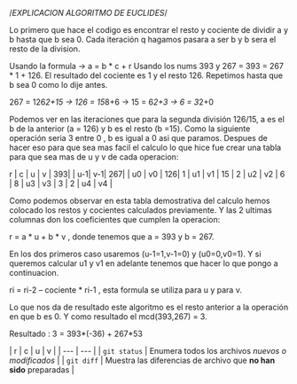 /*EXPLICACION ALGORITMO DE EUCLIDES*/

Lo primero que hace el codigo es encontrar el resto y cociente de dividir a y b hasta que b sea 0. Cada iteración q hagamos pasara a ser b y b sera el resto de la division.

Usando la formula    -> a = b * c + r
Usando los nums 393 y 267 = 393 = 267 * 1 + 126.
El resultado del cociente es 1 y el resto 126. Repetimos hasta que b sea 0 como lo dije antes.

267 = 126*2+15 -> 126 = 15*8+6 -> 15 = 6*2+3 -> 6 = 3*2+0

Podemos ver en las iteraciones que para la segunda división 126/15, a es el b de la anterior (a = 126) y b es el resto (b =15). Como la siguiente operación seria 3 entre 0 , b es 
igual a 0 asi que paramos. Despues de hacer eso para que sea mas facil el calculo lo que hice fue crear una tabla para que sea mas  de u y v de cada operacion: 

r  | c  | u  | v  |
393|    | u-1| v-1|
267|    | u0 | v0 |
126| 1  | u1 | v1 |
15 | 2  | u2 | v2 |
6  | 8  | u3 | v3 |
3  | 2  | u4 | v4 |

Como podemos observar en esta tabla demostrativa del calculo hemos colocado los restos y cocientes calculados previamente. Y las 2 ultimas columnas don los coeficientes que cumplen la operacion:

r = a * u + b * v , donde tenemos que a = 393 y b = 267.

En los dos primeros caso usaremos (u-1=1,v-1=0) y (u0=0,v0=1). Y si queremos calcular u1 y v1 en adelante tenemos que hacer lo que pongo a continuacion.

ri = ri-2 – cociente * ri-1 , esta formula se utiliza para u y para v.

Lo que nos da de resultado este algoritmo es el resto anterior a la operación en que b es 0. Y como resultado el mcd(393,267) = 3.

Resultado : 3 = 393*(-36) + 267*53

| r | c | u | v | 
| --- | --- |
| `git status` | Enumera todos los archivos *nuevos o modificados* |
| `git diff` | Muestra las diferencias de archivo que **no han sido** preparadas |


